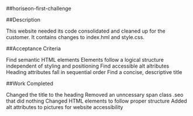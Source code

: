##horiseon-first-challenge

##Description

This website needed its code consolidated and cleaned up for the customer. It contains changes to index.hml and style.css.

##Acceptance Criteria

Find semantic HTML elements 
Elements follow a logical structure independent of styling and positioning 
Find accessible alt altributes 
Heading attributes fall in sequential order 
Find a concise, descriptive title

##Work Completed

Changed the title to the heading
Removed an unncessary span class .seo that did nothing
Changed HTML elements to follow proper structure
Added alt attributes to pictures for website accessibility

